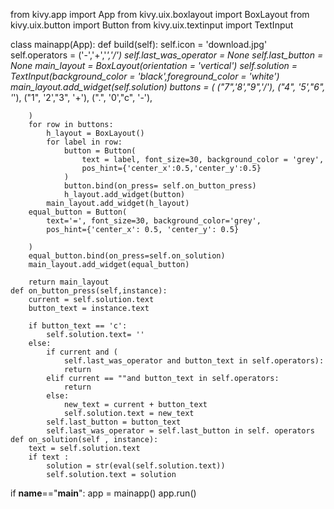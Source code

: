 from kivy.app import App
from kivy.uix.boxlayout import BoxLayout
from kivy.uix.button import Button
from kivy.uix.textinput import TextInput


class mainapp(App):
    def build(self):
        self.icon = 'download.jpg'
        self.operators =  ('-','+','*','/')
        self.last_was_operator = None
        self.last_button = None
        main_layout = BoxLayout(orientation = 'vertical')
        self.solution = TextInput(background_color = 'black',foreground_color = 'white')
        main_layout.add_widget(self.solution)
        buttons = (
            ("7",'8',"9",'/'),
            ("4", '5',"6", '*'),
            ("1", '2',"3", '+'),
            (".", '0',"c", '-'),

        )
        for row in buttons:
            h_layout = BoxLayout()
            for label in row:
                button = Button(
                    text = label, font_size=30, background_color = 'grey',
                    pos_hint={'center_x':0.5,'center_y':0.5}
                )
                button.bind(on_press= self.on_button_press)
                h_layout.add_widget(button)
            main_layout.add_widget(h_layout)
        equal_button = Button(
            text='=', font_size=30, background_color='grey',
            pos_hint={'center_x': 0.5, 'center_y': 0.5}

        )
        equal_button.bind(on_press=self.on_solution)
        main_layout.add_widget(equal_button)

        return main_layout
    def on_button_press(self,instance):
        current = self.solution.text
        button_text = instance.text

        if button_text == 'c':
            self.solution.text= ''
        else:
            if current and (
                self.last_was_operator and button_text in self.operators):
                return
            elif current == ""and button_text in self.operators:
                return
            else:
                new_text = current + button_text
                self.solution.text = new_text
            self.last_button = button_text
            self.last_was_operator = self.last_button in self. operators
    def on_solution(self , instance):
        text = self.solution.text
        if text :
            solution = str(eval(self.solution.text))
            self.solution.text = solution
if __name__=="__main__":
    app = mainapp()
    app.run()
